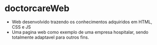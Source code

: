 # doctorcareWeb

 - Web desenvolvido trazendo os conhecimentos adquiridos em HTML, CSS e JS
 - Uma pagina web como exemplo de uma empresa hospitalar, sendo totalmente adaptavel para outros fins.
